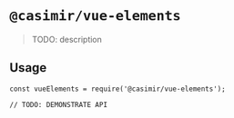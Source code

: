 # `@casimir/vue-elements`

> TODO: description

## Usage

```
const vueElements = require('@casimir/vue-elements');

// TODO: DEMONSTRATE API
```
